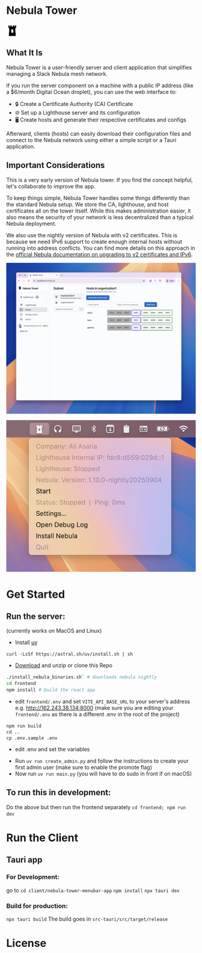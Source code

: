# Nebula Tower

![Tray Icon](frontend/public/trayIcon.png)

## What It Is

Nebula Tower is a user-friendly server and client application that simplifies managing a Slack Nebula mesh network.

If you run the server component on a machine with a public IP address (like a $6/month Digital Ocean droplet), you can use the web interface to:

- 🔒 Create a Certificate Authority (CA) Certificate
- 🌐 Set up a Lighthouse server and its configuration
- 🖥️ Create hosts and generate their respective certificates and configs

Afterward, clients (hosts) can easily download their configuration files and connect to the Nebula network using either a simple script or a Tauri application.

## Important Considerations

This is a very early version of Nebula tower. If you find the concept helpful, let's collaborate to improve the app.

To keep things simple, Nebula Tower handles some things differently than the standard Nebula setup. We store the CA, lighthouse, and host certificates all on the tower itself. While this makes administration easier, it also means the security of your network is less decentralized than a typical Nebula deployment.

We also use the nightly version of Nebula with v2 certificates. This is because we need IPv6 support to create enough internal hosts without running into address conflicts. You can find more details on this approach in the <a href="https://nebula.defined.net/docs/guides/upgrade-to-cert-v2-and-ipv6/">official Nebula documentation on upgrading to v2 certificates and IPv6</a>.

![Server Screenshot](frontend/public/server-screenshot.png)

![Client Screenshot](frontend/public/client-screenshot.png)

 
# Get Started

## Run the server:

(currently works on MacOS and Linux)

- Install <a href="https://docs.astral.sh/uv/">uv</a>

```
curl -LsSf https://astral.sh/uv/install.sh | sh
```

- <a href="https://github.com/transformerlab/nebula-tower/archive/refs/heads/main.zip">Download</a> and unzip or clone this Repo

```bash
./install_nebula_binaries.sh` # downloads nebula nightly
cd frontend
npm install # build the react app
```
- edit `frontend/.env` and set `VITE_API_BASE_URL` to your server's address e.g. http://162.243.38.134:8000 (make sure you are editing your `frontend/.env` as there is a different .env in the root of the project)

```
npm run build
cd ..
cp .env.sample .env
```

* edit .env and set the variables

- Run `uv run create_admin.py` and follow the instructions to create your first admin user (make sure to enable the promote flag)
- Now run `uv run main.py` (you will have to do sudo in front if on macOS)

## To run this in development:

Do the above but then run the frontend separately
`cd frontend; npm run dev`

# Run the Client

## Tauri app

### For Development:

go to `cd client/nebula-tower-menubar-app`
`npm install`
`npx tauri dev`

### Build for production:

`npx tauri build`
The build goes in `src-tauri/src/target/release`


# License


